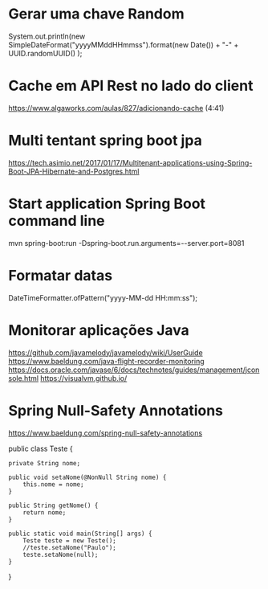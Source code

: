 # Gerar uma chave Random
System.out.println(new SimpleDateFormat("yyyyMMddHHmmss").format(new Date()) + "-"  + UUID.randomUUID() );

# Cache em API Rest no lado do client
https://www.algaworks.com/aulas/827/adicionando-cache (4:41)

# Multi tentant spring boot jpa
https://tech.asimio.net/2017/01/17/Multitenant-applications-using-Spring-Boot-JPA-Hibernate-and-Postgres.html


# Start application Spring Boot command line
mvn spring-boot:run -Dspring-boot.run.arguments=--server.port=8081

# Formatar datas
DateTimeFormatter.ofPattern("yyyy-MM-dd HH:mm:ss");

# Monitorar aplicações Java
https://github.com/javamelody/javamelody/wiki/UserGuide
https://www.baeldung.com/java-flight-recorder-monitoring
https://docs.oracle.com/javase/6/docs/technotes/guides/management/jconsole.html
https://visualvm.github.io/

# Spring Null-Safety Annotations
https://www.baeldung.com/spring-null-safety-annotations

public class Teste {
	
	private String nome;
	
	public void setaNome(@NonNull String nome) {
		this.nome = nome;
	}
	
	public String getNome() {
		return nome;
	}
	
	public static void main(String[] args) {
		Teste teste = new Teste();
		//teste.setaNome("Paulo");
		teste.setaNome(null);
	}
}